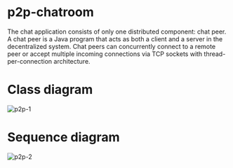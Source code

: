 # p2p-chatroom
The chat application consists of only one distributed component: chat peer. A chat peer is a Java program that acts as both a client and a server in the decentralized system. Chat peers can concurrently connect to a remote peer or accept multiple incoming connections via TCP sockets with thread-per-connection architecture.

# Class diagram
![p2p-1](https://user-images.githubusercontent.com/43846910/171392848-a4d4cc45-30b7-4db6-85d7-334a100c71c9.jpeg)

# Sequence diagram
![p2p-2](https://user-images.githubusercontent.com/43846910/171392879-ae283cfe-f8a6-488b-ae41-d332beef1d0b.png)
